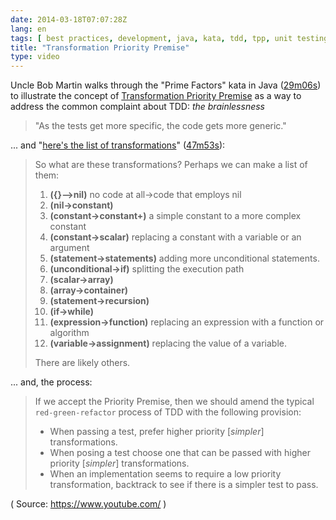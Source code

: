 ```yaml
---
date: 2014-03-18T07:07:28Z
lang: en
tags: [ best practices, development, java, kata, tdd, tpp, unit testing ]
title: "Transformation Priority Premise"
type: video
---
```


Uncle Bob Martin walks through the "Prime Factors" kata in Java ([29m06s](http://www.youtube.com/watch?v=B93QezwTQpI#t=20m06s)) to illustrate the concept of [Transformation Priority Premise](http://blog.8thlight.com/uncle-bob/2013/05/27/TheTransformationPriorityPremise.html) as a way to address the common complaint about TDD: *the brainlessness*

> "As the tests get more specific, the code gets more generic."

... and "[here's the list of transformations](http://www.youtube.com/watch?v=B93QezwTQpI#t=47m53s)" ([47m53s](http://www.youtube.com/watch?v=B93QezwTQpI#t=47m53s)):

> So what are these transformations? Perhaps we can make a list of them:
>
> 1.  **({}--\>nil)** no code at all-\>code that employs nil
> 2.  **(nil-\>constant)**
> 3.  **(constant-\>constant+)** a simple constant to a more complex
>     constant
> 4.  **(constant-\>scalar)** replacing a constant with a variable or an
>     argument
> 5.  **(statement-\>statements)** adding more unconditional statements.
> 6.  **(unconditional-\>if)** splitting the execution path
> 7.  **(scalar-\>array)**
> 8.  **(array-\>container)**
> 9.  **(statement-\>recursion)**
> 10. **(if-\>while)**
> 11. **(expression-\>function)** replacing an expression with a
>     function or algorithm
> 12. **(variable-\>assignment)** replacing the value of a variable.
>
> There are likely others.

... and, the process:

> If we accept the Priority Premise, then we should amend the typical
> `red-green-refactor` process of TDD with the following provision:
>
> -   When passing a test, prefer higher priority [*simpler*]
>     transformations.
> -   When posing a test choose one that can be passed with higher
>     priority [*simpler*] transformations.
> -   When an implementation seems to require a low priority
>     transformation, backtrack to see if there is a simpler test to
>     pass.

( Source: <https://www.youtube.com/> )

